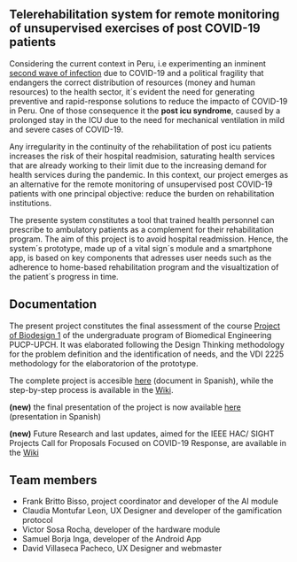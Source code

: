 

## Telerehabilitation system for remote monitoring of unsupervised exercises of post COVID-19 patients



Considering the current context in Peru, i.e experimenting an inminent [second wave of infection](https://opencovid-peru.com/) due to COVID-19 and a political fragility that endangers the correct distribution of resources (money and human resources) to the health sector, it´s evident the need for generating preventive and rapid-response solutions to reduce the impacto of COVID-19 in Peru. One of those consequence it the **post icu syndrome**, caused by a prolonged stay in the ICU due to the need for mechanical ventilation in mild and severe cases of COVID-19.

Any irregularity in the continuity of the rehabilitation of post icu patients increases the risk of their hospital readmision, saturating health services that are already working to their limit due to the increasing demand for health services during the pandemic. In this context, our project emerges as an alternative for the remote monitoring of unsupervised post COVID-19 patients with one principal objective: reduce the burden on rehabilitation institutions.

The presente system constitutes a tool that trained health personnel can prescribe to ambulatory patients as a complement for their rehabilitation program. The aim of this project is to avoid hospital readmission. Hence, the system´s prototype, made up of a vital sign´s module and a smartphone app, is based on key components that adresses user needs such as the adherence to home-based rehabilitation program and the visualtization of the patient´s progress in time.



## Documentation

The present project constitutes the final assessment of the course [Project of Biodesign 1](https://biodesign-project-1.github.io/) of the undergraduate program of Biomedical Engineering PUCP-UPCH. It was elaborated following the Design Thinking methodology for the problem definition and the identification of needs, and the VDI 2225 methodology for the elaboratorion of the prototype.

The complete project is accesible [here](https://drive.google.com/file/d/1GdP5p4xijpEvaxaEeUVG2hxxGXWcFWzO/view?usp=sharing) (document in Spanish), while the step-by-step process is available in the [Wiki](https://github.com/frank-britto/PDB1_Grupo08/wiki).

**(new)** the final presentation of the project is now available [here](https://drive.google.com/file/d/1w8POKenkKT_Ahvm3m0wFyze537iTwExZ/view?usp=sharing) (presentation in Spanish)

**(new)** Future Research and last updates, aimed for the IEEE HAC/ SIGHT Projects Call for Proposals Focused on COVID-19 Response, are available in the [Wiki](https://github.com/frank-britto/PDB1_Grupo08/wiki/Call-for-Proposals-Focused-on-COVID-19-Response)

## Team members

* Frank Britto Bisso, project coordinator and developer of the AI module
* Claudia Montufar Leon, UX Designer and developer of the gamification protocol
* Victor Sosa Rocha, developer of the hardware module
* Samuel Borja Inga, developer of the Android App
* David Villaseca Pacheco, UX Designer and webmaster

